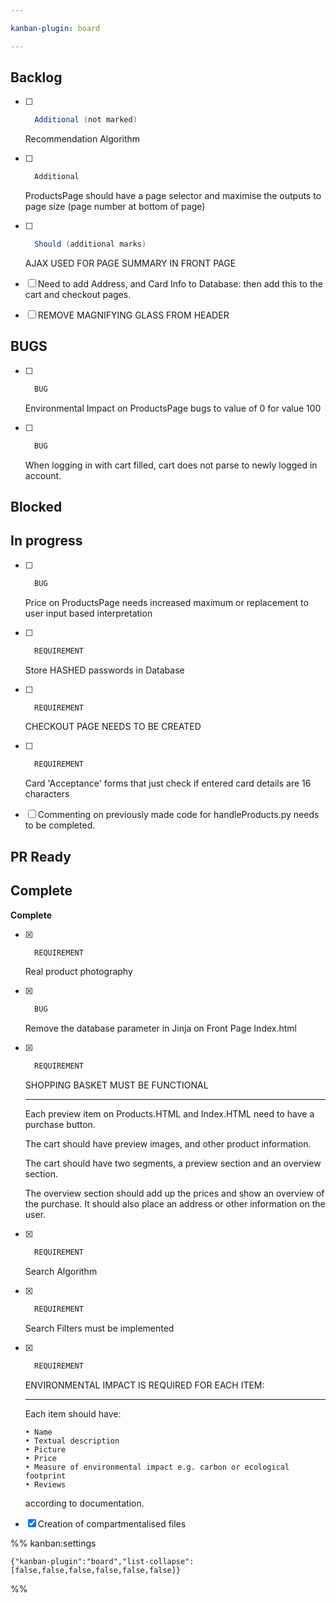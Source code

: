 ```yaml
---

kanban-plugin: board

---
```


## Backlog

- [ ] ```java
	Additional (not marked)
	```
	Recommendation Algorithm
- [ ] ```java
	Additional
	```
	ProductsPage should have a page selector and maximise the outputs to page size (page number at bottom of page)
- [ ] ```java
	Should (additional marks)
	```
	AJAX USED FOR PAGE SUMMARY IN FRONT PAGE
- [ ] Need to add Address, and Card Info to Database: then add this to the cart and checkout pages.
- [ ] REMOVE MAGNIFYING GLASS FROM HEADER


## BUGS

- [ ] ```java
	BUG
	```
	Environmental Impact on ProductsPage bugs to value of 0 for value 100
- [ ] ```java
	BUG
	```
	When logging in with cart filled, cart does not parse to newly logged in account.


## Blocked



## In progress

- [ ] ```java
	BUG
	```
	Price on ProductsPage needs increased maximum or replacement to user input based interpretation
- [ ] ```java
	REQUIREMENT
	```
	Store HASHED passwords in Database
- [ ] ```java
	REQUIREMENT
	```
	CHECKOUT PAGE NEEDS TO BE CREATED
- [ ] ```java
	REQUIREMENT
	```
	Card 'Acceptance' forms that just check if entered card details are 16 characters
- [ ] Commenting on previously made code for handleProducts.py needs to be completed.


## PR Ready



## Complete

**Complete**
- [x] ```java
	REQUIREMENT
	```
	Real product photography
- [x] ```java
	BUG
	```
	Remove the database parameter in Jinja on Front Page Index.html
- [x] ```java
	REQUIREMENT
	```
	SHOPPING BASKET MUST BE FUNCTIONAL
	
	----
	
	Each preview item on Products.HTML and Index.HTML need to have a purchase button. 
	
	The cart should have preview images, and other product information.
	
	The cart should have two segments, a preview section and an overview section.
	
	The overview section should add up the prices and show an overview of the purchase. It should also place an address or other information on the user.
- [x] ```java
	REQUIREMENT
	```
	Search Algorithm
- [x] ```java
	REQUIREMENT
	```
	Search Filters must be implemented
- [x] ```java
	REQUIREMENT
	```
	ENVIRONMENTAL IMPACT IS REQUIRED FOR EACH ITEM:
	
	----
	
	Each item should have:
	```
	• Name 
	• Textual description 
	• Picture 
	• Price
	• Measure of environmental impact e.g. carbon or ecological footprint
	• Reviews
	```
	according to documentation.
- [x] Creation of compartmentalised files




%% kanban:settings
```
{"kanban-plugin":"board","list-collapse":[false,false,false,false,false,false]}
```
%%